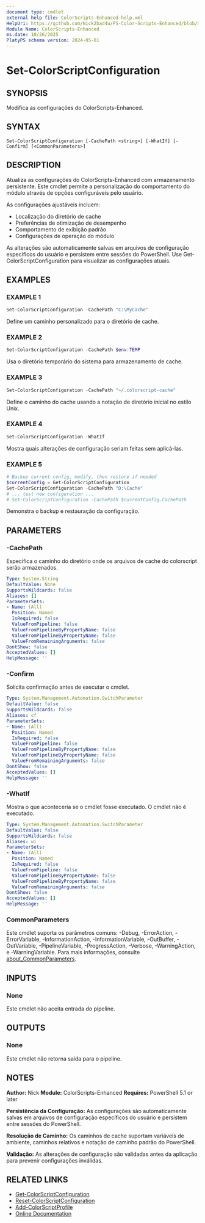 ```yaml
---
document type: cmdlet
external help file: ColorScripts-Enhanced-help.xml
HelpUri: https://github.com/Nick2bad4u/PS-Color-Scripts-Enhanced/blob/main/ColorScripts-Enhanced/pt/Set-ColorScriptConfiguration.md
Module Name: ColorScripts-Enhanced
ms.date: 10/26/2025
PlatyPS schema version: 2024-05-01
---
```


# Set-ColorScriptConfiguration

## SYNOPSIS

Modifica as configurações do ColorScripts-Enhanced.

## SYNTAX

```
Set-ColorScriptConfiguration [-CachePath <string>] [-WhatIf] [-Confirm] [<CommonParameters>]
```

## DESCRIPTION

Atualiza as configurações do ColorScripts-Enhanced com armazenamento persistente. Este cmdlet permite a personalização do comportamento do módulo através de opções configuráveis pelo usuário.

As configurações ajustáveis incluem:
- Localização do diretório de cache
- Preferências de otimização de desempenho
- Comportamento de exibição padrão
- Configurações de operação do módulo

As alterações são automaticamente salvas em arquivos de configuração específicos do usuário e persistem entre sessões do PowerShell. Use Get-ColorScriptConfiguration para visualizar as configurações atuais.

## EXAMPLES

### EXAMPLE 1

```powershell
Set-ColorScriptConfiguration -CachePath "C:\MyCache"
```

Define um caminho personalizado para o diretório de cache.

### EXAMPLE 2

```powershell
Set-ColorScriptConfiguration -CachePath $env:TEMP
```

Usa o diretório temporário do sistema para armazenamento de cache.

### EXAMPLE 3

```powershell
Set-ColorScriptConfiguration -CachePath "~/.colorscript-cache"
```

Define o caminho do cache usando a notação de diretório inicial no estilo Unix.

### EXAMPLE 4

```powershell
Set-ColorScriptConfiguration -WhatIf
```

Mostra quais alterações de configuração seriam feitas sem aplicá-las.

### EXAMPLE 5

```powershell
# Backup current config, modify, then restore if needed
$currentConfig = Get-ColorScriptConfiguration
Set-ColorScriptConfiguration -CachePath "D:\Cache"
# ... test new configuration ...
# Set-ColorScriptConfiguration -CachePath $currentConfig.CachePath
```

Demonstra o backup e restauração da configuração.

## PARAMETERS

### -CachePath

Especifica o caminho do diretório onde os arquivos de cache do colorscript serão armazenados.

```yaml
Type: System.String
DefaultValue: None
SupportsWildcards: false
Aliases: []
ParameterSets:
- Name: (All)
  Position: Named
  IsRequired: false
  ValueFromPipeline: false
  ValueFromPipelineByPropertyName: false
  ValueFromPipelineByPropertyName: false
  ValueFromRemainingArguments: false
DontShow: false
AcceptedValues: []
HelpMessage: ''
```

### -Confirm

Solicita confirmação antes de executar o cmdlet.

```yaml
Type: System.Management.Automation.SwitchParameter
DefaultValue: false
SupportsWildcards: false
Aliases: cf
ParameterSets:
- Name: (All)
  Position: Named
  IsRequired: false
  ValueFromPipeline: false
  ValueFromPipelineByPropertyName: false
  ValueFromPipelineByPropertyName: false
  ValueFromRemainingArguments: false
DontShow: false
AcceptedValues: []
HelpMessage: ''
```

### -WhatIf

Mostra o que aconteceria se o cmdlet fosse executado. O cmdlet não é executado.

```yaml
Type: System.Management.Automation.SwitchParameter
DefaultValue: false
SupportsWildcards: false
Aliases: wi
ParameterSets:
- Name: (All)
  Position: Named
  IsRequired: false
  ValueFromPipeline: false
  ValueFromPipelineByPropertyName: false
  ValueFromPipelineByPropertyName: false
  ValueFromRemainingArguments: false
DontShow: false
AcceptedValues: []
HelpMessage: ''
```

### CommonParameters

Este cmdlet suporta os parâmetros comuns: -Debug, -ErrorAction, -ErrorVariable,
-InformationAction, -InformationVariable, -OutBuffer, -OutVariable, -PipelineVariable,
-ProgressAction, -Verbose, -WarningAction, e -WarningVariable. Para mais informações, consulte
[about_CommonParameters](https://go.microsoft.com/fwlink/?LinkID=113216).

## INPUTS

### None

Este cmdlet não aceita entrada do pipeline.

## OUTPUTS

### None

Este cmdlet não retorna saída para o pipeline.

## NOTES

**Author:** Nick
**Module:** ColorScripts-Enhanced
**Requires:** PowerShell 5.1 or later

**Persistência da Configuração:**
As configurações são automaticamente salvas em arquivos de configuração específicos do usuário e persistem entre sessões do PowerShell.

**Resolução de Caminho:**
Os caminhos de cache suportam variáveis de ambiente, caminhos relativos e notação de caminho padrão do PowerShell.

**Validação:**
As alterações de configuração são validadas antes da aplicação para prevenir configurações inválidas.

## RELATED LINKS

- [Get-ColorScriptConfiguration](Get-ColorScriptConfiguration.md)
- [Reset-ColorScriptConfiguration](Reset-ColorScriptConfiguration.md)
- [Add-ColorScriptProfile](Add-ColorScriptProfile.md)
- [Online Documentation](https://github.com/Nick2bad4u/ps-color-scripts-enhanced)
